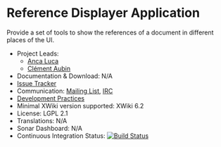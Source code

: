 # Reference Displayer Application

Provide a set of tools to show the references of a document in different places of the UI.

* Project Leads:
  * [Anca Luca](http://www.xwiki.org/xwiki/bin/view/XWiki/lucaa)
  * [Clément Aubin](http://www.xwiki.org/xwiki/bin/view/XWiki/caubin)
* Documentation & Download: N/A
* [Issue Tracker](http://jira.xwiki.org/browse/REFDISP)
* Communication: [Mailing List](http://dev.xwiki.org/xwiki/bin/view/Community/MailingLists), [IRC](http://dev.xwiki.org/xwiki/bin/view/Community/IRC)
* [Development Practices](http://dev.xwiki.org)
* Minimal XWiki version supported: XWiki 6.2
* License: LGPL 2.1
* Translations: N/A
* Sonar Dashboard: N/A
* Continuous Integration Status: [![Build Status](http://ci.xwiki.org/job/XWiki%20Contrib/job/application-reference-displayer/job/master/badge/icon)](http://ci.xwiki.org/job/XWiki%20Contrib/job/application-reference-displayer/job/master/)

